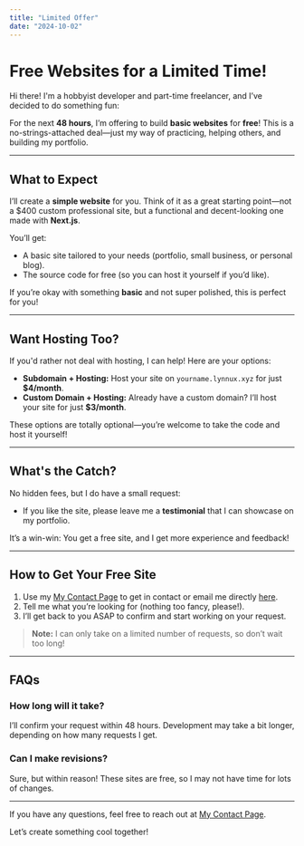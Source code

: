 ```yaml
---
title: "Limited Offer"
date: "2024-10-02"
---
```


# Free Websites for a Limited Time!

Hi there! I'm a hobbyist developer and part-time freelancer, and I’ve decided to do something fun:  

For the next **48 hours**, I’m offering to build **basic websites** for **free**! This is a no-strings-attached deal—just my way of practicing, helping others, and building my portfolio.  

---

## What to Expect  

I’ll create a **simple website** for you. Think of it as a great starting point—not a $400 custom professional site, but a functional and decent-looking one made with **Next.js**.  

You’ll get:

- A basic site tailored to your needs (portfolio, small business, or personal blog).  
- The source code for free (so you can host it yourself if you’d like).  

If you’re okay with something **basic** and not super polished, this is perfect for you!  

---

## Want Hosting Too?

If you'd rather not deal with hosting, I can help! Here are your options:

- **Subdomain + Hosting:** Host your site on `yourname.lynnux.xyz` for just **$4/month**.
- **Custom Domain + Hosting:** Already have a custom domain? I’ll host your site for just **$3/month**.

These options are totally optional—you’re welcome to take the code and host it yourself!

---

## What's the Catch?  

No hidden fees, but I do have a small request:

- If you like the site, please leave me a **testimonial** that I can showcase on my portfolio.

It’s a win-win: You get a free site, and I get more experience and feedback!  

---

## How to Get Your Free Site  

1. Use my [My Contact Page](/#contact) to get in contact or email me directly [here](mailto:contact.lynnux@gmail.com).  
2. Tell me what you’re looking for (nothing too fancy, please!).  
3. I’ll get back to you ASAP to confirm and start working on your request.  

> **Note:** I can only take on a limited number of requests, so don’t wait too long!  

---

## FAQs  

### **How long will it take?**

I’ll confirm your request within 48 hours. Development may take a bit longer, depending on how many requests I get.  

### **Can I make revisions?**

Sure, but within reason! These sites are free, so I may not have time for lots of changes.  

---

If you have any questions, feel free to reach out at [My Contact Page](/#contact).  

Let’s create something cool together!  
